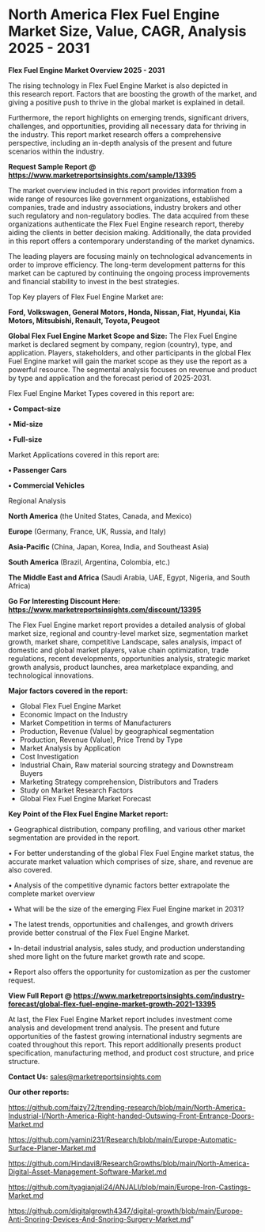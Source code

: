 # North America Flex Fuel Engine Market Size, Value, CAGR, Analysis 2025 - 2031

<Strong> Flex Fuel Engine Market Overview 2025 - 2031</strong>

The rising technology in Flex Fuel Engine Market is also depicted in this research report. Factors that are boosting the growth of the market, and giving a positive push to thrive in the global market is explained in detail.

Furthermore, the report highlights on emerging trends, significant drivers, challenges, and opportunities, providing all necessary data for thriving in the industry. This report market research offers a comprehensive perspective, including an in-depth analysis of the present and future scenarios within the industry.

<strong>Request Sample Report @ <a href=https://www.marketreportsinsights.com/sample/13395>https://www.marketreportsinsights.com/sample/13395</a></strong>

The market overview included in this report provides information from a wide range of resources like government organizations, established companies, trade and industry associations, industry brokers and other such regulatory and non-regulatory bodies. The data acquired from these organizations authenticate the Flex Fuel Engine research report, thereby aiding the clients in better decision making. Additionally, the data provided in this report offers a contemporary understanding of the market dynamics.

The leading players are focusing mainly on technological advancements in order to improve efficiency. The long-term development patterns for this market can be captured by continuing the ongoing process improvements and financial stability to invest in the best strategies.

Top Key players of Flex Fuel Engine Market are:

<strong>Ford, Volkswagen, General Motors, Honda, Nissan, Fiat, Hyundai, Kia Motors, Mitsubishi, Renault, Toyota, Peugeot</strong>

<strong><b>Global Flex Fuel Engine Market Scope and Size:</b></strong>
The Flex Fuel Engine market is declared segment by company, region (country), type, and application. Players, stakeholders, and other participants in the global Flex Fuel Engine market will gain the market scope as they use the report as a powerful resource. The segmental analysis focuses on revenue and product by type and application and the forecast period of 2025-2031.

Flex Fuel Engine Market Types covered in this report are:

<strong>• Compact-size

• Mid-size

• Full-size</strong>

Market Applications covered in this report are:

<strong>• Passenger Cars

• Commercial Vehicles</strong> 

Regional Analysis

<strong>North America</strong> (the United States, Canada, and Mexico)

<strong>Europe</strong> (Germany, France, UK, Russia, and Italy)

<strong>Asia-Pacific</strong> (China, Japan, Korea, India, and Southeast Asia)

<strong>South America</strong> (Brazil, Argentina, Colombia, etc.)

<strong>The Middle East and Africa</strong> (Saudi Arabia, UAE, Egypt, Nigeria, and South Africa)

<strong>Go For Interesting Discount Here: <a href=https://www.marketreportsinsights.com/discount/13395>https://www.marketreportsinsights.com/discount/13395</a></strong>

The Flex Fuel Engine market report provides a detailed analysis of global market size, regional and country-level market size, segmentation market growth, market share, competitive Landscape, sales analysis, impact of domestic and global market players, value chain optimization, trade regulations, recent developments, opportunities analysis, strategic market growth analysis, product launches, area marketplace expanding, and technological innovations.

<strong><b>Major factors covered in the report:</b></strong>
<ul>
  <li>Global Flex Fuel Engine Market </li>
  <li>Economic Impact on the Industry</li>
  <li>Market Competition in terms of Manufacturers</li>
  <li>Production, Revenue (Value) by geographical segmentation</li>
  <li>Production, Revenue (Value), Price Trend by Type</li>
  <li>Market Analysis by Application</li>
  <li>Cost Investigation</li>
  <li>Industrial Chain, Raw material sourcing strategy and Downstream Buyers</li>
  <li>Marketing Strategy comprehension, Distributors and Traders</li>
  <li>Study on Market Research Factors</li>
  <li>Global Flex Fuel Engine Market Forecast</li>
</ul>

<strong><b>Key Point of the Flex Fuel Engine Market report:</b></strong>

• Geographical distribution, company profiling, and various other market segmentation are provided in the report.

• For better understanding of the global Flex Fuel Engine market status, the accurate market valuation which comprises of size, share, and revenue are also covered.

• Analysis of the competitive dynamic factors better extrapolate the complete market overview

• What will be the size of the emerging Flex Fuel Engine market in 2031?

• The latest trends, opportunities and challenges, and growth drivers provide better construal of the Flex Fuel Engine Market.

• In-detail industrial analysis, sales study, and production understanding shed more light on the future market growth rate and scope.

• Report also offers the opportunity for customization as per the customer request.

<strong><b>View Full Report @ <a href=https://www.marketreportsinsights.com/industry-forecast/global-flex-fuel-engine-market-growth-2021-13395>https://www.marketreportsinsights.com/industry-forecast/global-flex-fuel-engine-market-growth-2021-13395</a></b></strong>


At last, the Flex Fuel Engine Market report includes investment come analysis and development trend analysis. The present and future opportunities of the fastest growing international industry segments are coated throughout this report. This report additionally presents product specification, manufacturing method, and product cost structure, and price structure.

<strong>Contact Us:</strong>
sales@marketreportsinsights.com

<strong>Our other reports:</strong>

<a href=https://github.com/faizy72/trending-research/blob/main/North-America-Industrial-I/North-America-Right-handed-Outswing-Front-Entrance-Doors-Market.md>https://github.com/faizy72/trending-research/blob/main/North-America-Industrial-I/North-America-Right-handed-Outswing-Front-Entrance-Doors-Market.md</a>

<a href=https://github.com/yamini231/Research/blob/main/Europe-Automatic-Surface-Planer-Market.md>https://github.com/yamini231/Research/blob/main/Europe-Automatic-Surface-Planer-Market.md</a>

<a href=https://github.com/Hindavi8/ResearchGrowths/blob/main/North-America-Digital-Asset-Management-Software-Market.md>https://github.com/Hindavi8/ResearchGrowths/blob/main/North-America-Digital-Asset-Management-Software-Market.md</a>

<a href=https://github.com/tyagianjali24/ANJALI/blob/main/Europe-Iron-Castings-Market.md>https://github.com/tyagianjali24/ANJALI/blob/main/Europe-Iron-Castings-Market.md</a>

<a href=https://github.com/digitalgrowth4347/digital-growth/blob/main/Europe-Anti-Snoring-Devices-And-Snoring-Surgery-Market.md>https://github.com/digitalgrowth4347/digital-growth/blob/main/Europe-Anti-Snoring-Devices-And-Snoring-Surgery-Market.md</a>"
